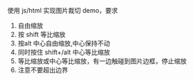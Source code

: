 使用 js/html 实现图片裁切 demo，要求 
1. 自由缩放 
2. 按 shift 等比缩放 
3. 按alt 中心自由缩放,中心保持不动
4. 同时按住 shift+/alt 中心等比缩放 
5. 等比缩放或中心等比缩放，有一边触碰到图片边框，停止缩放 
6. 注意不要超出边界
